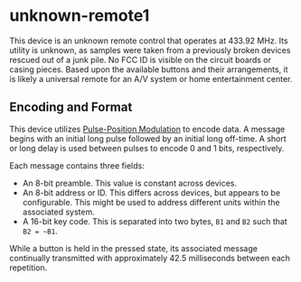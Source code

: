 # unknown-remote1 #

This device is an unknown remote control that operates at 433.92 MHz. Its
utility is unknown, as samples were taken from a previously broken devices
rescued out of a junk pile. No FCC ID is visible on the circuit boards or
casing pieces. Based upon the available buttons and their arrangements, it is
likely a universal remote for an A/V system or home entertainment center.

## Encoding and Format ##

This device utilizes [Pulse-Position Modulation](https://en.wikipedia.org/wiki/Pulse-position_modulation)
to encode data. A message begins with an initial long pulse followed by an
initial long off-time. A short or long delay is used between pulses to
encode 0 and 1 bits, respectively.

Each message contains three fields:
  * An 8-bit preamble. This value is constant across devices.
  * An 8-bit address or ID. This differs across devices, but appears to be configurable. This might be used to address different units within the associated system.
  * A 16-bit key code. This is separated into two bytes, `B1` and `B2` such that `B2 = ~B1`.

While a button is held in the pressed state, its associated message continually transmitted with approximately 42.5 milliseconds between each repetition.
